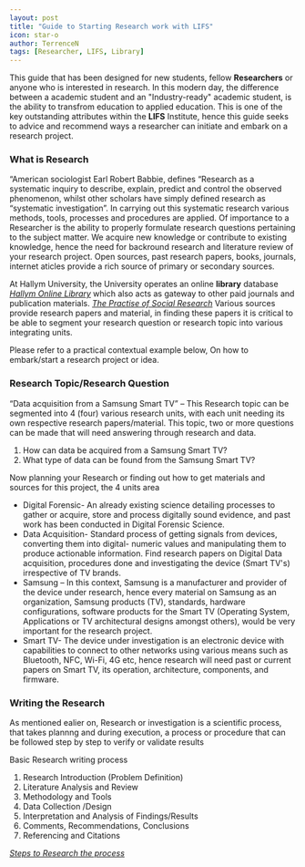 ```yaml
---
layout: post
title: "Guide to Starting Research work with LIFS"
icon: star-o
author: TerrenceN
tags: [Researcher, LIFS, Library]
---
```


This guide that has been designed for new students, fellow **Researchers** or anyone who is interested in research. In this modern day, the difference between a academic student and  an "Industry-ready" academic student, is the ability to transfrom education to applied education.
This is one of the key outstanding attributes within the **LIFS** Institute, hence this guide seeks to advice and recommend ways a researcher can initiate and embark on a research project.

### What is Research

“American sociologist Earl Robert Babbie, defines “Research as a systematic inquiry to describe, explain, predict and control the observed phenomenon, whilst other scholars have simply defined research as “systematic investigation”. 
In carrying out this systematic research various methods, tools, processes and procedures are applied. Of importance to a Researcher is the ability to properly formulate research questions pertaining to the subject matter.
We acquire new knowledge or contribute to existing knowledge, hence the need for backround research and literature review of your research project.
Open sources, past research papers, books, journals, internet aticles provide a rich source of primary or secondary sources. 

At Hallym University, the University operates an online **library** database _[Hallym Online Library](https://library.hallym.ac.kr/)_ which also acts as gateway to other paid journals and publication materials.
_[The Practise of Social Research](https://books.google.co.kr/books?id=k-aza3qSULoC&printsec=frontcover&source=gbs_ge_summary_r&cad=0#v=onepage&q&f=false/)_
Various sources provide research papers and material, in finding these papers it is critical to be able to segment your research question or research topic into various integrating units. 

Please refer to a practical contextual example below, On how to embark/start a research project or idea.

### Research Topic/Research Question

“Data acquisition from a Samsung Smart TV” – This Research topic can be segmented into 4 (four) various research units, with each unit needing its own respective research papers/material.
This topic, two or more questions can be made that will need answering through research and data.
1. How can data be acquired from a Samsung Smart TV?
2. What type of data can be found from the Samsung Smart TV?

Now planning your Research or finding out how to get materials and sources for this project, the 4 units area

* Digital Forensic- An already existing science detailing processes to gather or acquire, store and process digitally sound evidence, and past work has been conducted in Digital Forensic Science.
* Data Acquisition- Standard process of getting signals from devices, converting them into digital- numeric values and manipulating them to produce actionable information. 
  Find research papers on Digital Data acquisition, procedures done and investigating the device (Smart TV's) irrespective of TV brands.
* Samsung – In this context, Samsung is a manufacturer and provider of the device under research, hence every material on Samsung as an organization, Samsung products (TV), standards, hardware configurations, 
  software products for the Smart TV (Operating System, Applications or TV architectural designs amongst others), would be very important for the research project. 
* Smart TV- The device under investigation is an electronic device with capabilities to connect to other networks using  various means such as Bluetooth, NFC, Wi-Fi, 4G etc, hence research will need past or current papers on Smart TV, its operation, architecture, components, and firmware.

### Writing the Research
As mentioned ealier on, Research or investigation is a scientific process, that takes plannng and during execution, a process or procedure that can be followed step by step to verify or validate results

Basic Research writing process
1. Research Introduction (Problem Definition)
2. Literature Analysis and Review 
3. Methodology and Tools
4. Data Collection /Design
5. Interpretation and Analysis of Findings/Results
6. Comments, Recommendations, Conclusions
7. Referencing and Citations
 
_[Steps to Research the process](https://us.humankinetics.com/blogs/excerpt/steps-of-the-research-process/)_




